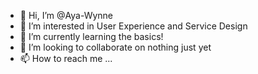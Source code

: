 - 👋 Hi, I’m @Aya-Wynne
- 👀 I’m interested in User Experience and Service Design
- 🌱 I’m currently learning the basics!
- 💞️ I’m looking to collaborate on nothing just yet
- 📫 How to reach me ...

<!---
Aya-Wynne/Aya-Wynne is a ✨ special ✨ repository because its `README.md` (this file) appears on your GitHub profile.
You can click the Preview link to take a look at your changes.
--->
